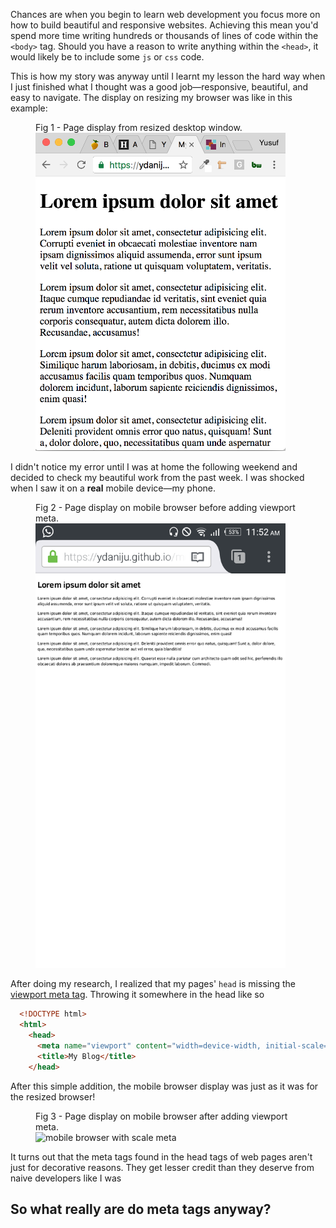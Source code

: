 Chances are when you begin to learn web development you focus more on how to 
build beautiful and responsive websites. Achieving this mean you'd spend more 
time writing hundreds or thousands of lines of code within the `<body>` tag. 
Should you have a reason to write anything within the `<head>`, it would likely be 
to include some `js` or `css` code.

This is how my story was anyway until I learnt my lesson the hard way when I 
just finished what I thought was a good job—responsive, beautiful, and easy to 
navigate. The display on resizing my browser was like in this example:

<figure class="desc-img">
  <figcaption>Fig 1 - Page display from resized desktop window.</figcaption>
  <img src="responsive_browser.png" width="400" alt="responsive browser"/>
</figure>

I didn't notice my error until I was at home the following weekend and decided
to check my beautiful work from the past week. I was shocked when I saw it on a 
**real** mobile device—my phone.

<figure class="desc-img">
  <figcaption>Fig 2 - Page display on mobile browser before adding viewport meta.</figcaption>
  <img src="no_scale_meta.png" width="400" alt="mobile browser without scale meta"/>
</figure>

After doing my research, I realized that my pages' `head` is missing the 
<a href="https://developer.mozilla.org/en/docs/Mozilla/Mobile/Viewport_meta_tag"
 target="_blank">
viewport meta tag</a>. Throwing it somewhere in the head like so 

```html
  <!DOCTYPE html>
  <html>
    <head>
      <meta name="viewport" content="width=device-width, initial-scale=1">
      <title>My Blog</title>
    </head>
```

After this simple addition, the mobile browser display was just as it was for the resized browser!

<figure class="desc-img">
  <figcaption>Fig 3 - Page display on mobile browser after adding viewport meta.</figcaption>
  <img src="scale_meta.png" width="400" alt="mobile browser with scale meta"/>
</figure>

It turns out that the meta tags found in the head tags of web pages aren't just 
for decorative reasons. They get lesser credit than they deserve from naive 
developers like I was

## So what really are do meta tags anyway?
